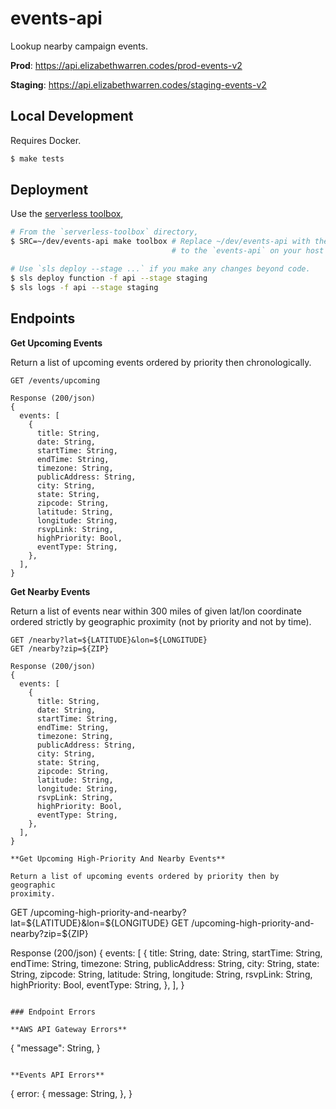 # events-api

Lookup nearby campaign events.

**Prod**: https://api.elizabethwarren.codes/prod-events-v2

**Staging**: https://api.elizabethwarren.codes/staging-events-v2

## Local Development

Requires Docker.

```sh
$ make tests
```

## Deployment

Use the [serverless toolbox](https://github.com/Elizabeth-Warren/serverless-toolbox),

```sh
# From the `serverless-toolbox` directory,
$ SRC=~/dev/events-api make toolbox # Replace ~/dev/events-api with the path
                                    # to the `events-api` on your host machine.

# Use `sls deploy --stage ...` if you make any changes beyond code.
$ sls deploy function -f api --stage staging
$ sls logs -f api --stage staging
```

## Endpoints

**Get Upcoming Events**

Return a list of upcoming events ordered by priority then chronologically.

```
GET /events/upcoming

Response (200/json)
{
  events: [
    {
      title: String,
      date: String,
      startTime: String,
      endTime: String,
      timezone: String,
      publicAddress: String,
      city: String,
      state: String,
      zipcode: String,
      latitude: String,
      longitude: String,
      rsvpLink: String,
      highPriority: Bool,
      eventType: String,
    },
  ],
}
```

**Get Nearby Events**

Return a list of events near within 300 miles of given lat/lon coordinate ordered strictly by geographic proximity (not by priority and not by time).

```
GET /nearby?lat=${LATITUDE}&lon=${LONGITUDE}
GET /nearby?zip=${ZIP}

Response (200/json)
{
  events: [
    {
      title: String,
      date: String,
      startTime: String,
      endTime: String,
      timezone: String,
      publicAddress: String,
      city: String,
      state: String,
      zipcode: String,
      latitude: String,
      longitude: String,
      rsvpLink: String,
      highPriority: Bool,
      eventType: String,
    },
  ],
}

**Get Upcoming High-Priority And Nearby Events**

Return a list of upcoming events ordered by priority then by geographic
proximity.

```
GET /upcoming-high-priority-and-nearby?lat=${LATITUDE}&lon=${LONGITUDE}
GET /upcoming-high-priority-and-nearby?zip=${ZIP}

Response (200/json)
{
  events: [
    {
      title: String,
      date: String,
      startTime: String,
      endTime: String,
      timezone: String,
      publicAddress: String,
      city: String,
      state: String,
      zipcode: String,
      latitude: String,
      longitude: String,
      rsvpLink: String,
      highPriority: Bool,
      eventType: String,
    },
  ],
}
```

### Endpoint Errors

**AWS API Gateway Errors**

```
{
  "message": String,
}
```

**Events API Errors**

```
{
  error: {
    message: String,
  },
}
```
